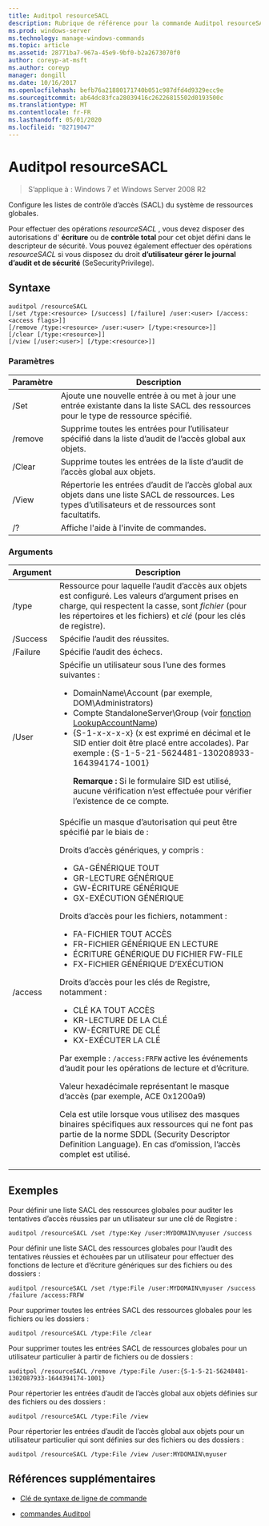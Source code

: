 ```yaml
---
title: Auditpol resourceSACL
description: Rubrique de référence pour la commande Auditpol resourceSACL, qui configure les listes de contrôle d’accès (SACL) du système de ressources globales.
ms.prod: windows-server
ms.technology: manage-windows-commands
ms.topic: article
ms.assetid: 28771ba7-967a-45e9-9bf0-b2a2673070f0
author: coreyp-at-msft
ms.author: coreyp
manager: dongill
ms.date: 10/16/2017
ms.openlocfilehash: befb76a21880171740b051c987dfd4d9329ecc9e
ms.sourcegitcommit: ab64dc83fca28039416c26226815502d0193500c
ms.translationtype: MT
ms.contentlocale: fr-FR
ms.lasthandoff: 05/01/2020
ms.locfileid: "82719047"
---
```

# <a name="auditpol-resourcesacl"></a>Auditpol resourceSACL

> S’applique à : Windows 7 et Windows Server 2008 R2

Configure les listes de contrôle d’accès (SACL) du système de ressources globales.

Pour effectuer des opérations *resourceSACL* , vous devez disposer des autorisations d' **écriture** ou de **contrôle total** pour cet objet défini dans le descripteur de sécurité. Vous pouvez également effectuer des opérations *resourceSACL* si vous disposez du droit **d’utilisateur gérer le journal d’audit et de sécurité** (SeSecurityPrivilege).

## <a name="syntax"></a>Syntaxe

```
auditpol /resourceSACL
[/set /type:<resource> [/success] [/failure] /user:<user> [/access:<access flags>]]
[/remove /type:<resource> /user:<user> [/type:<resource>]]
[/clear [/type:<resource>]]
[/view [/user:<user>] [/type:<resource>]]
```

### <a name="parameters"></a>Paramètres

| Paramètre | Description |
| --------- | ----------- |
| /Set | Ajoute une nouvelle entrée à ou met à jour une entrée existante dans la liste SACL des ressources pour le type de ressource spécifié. |
| /remove | Supprime toutes les entrées pour l’utilisateur spécifié dans la liste d’audit de l’accès global aux objets. |
| /Clear | Supprime toutes les entrées de la liste d’audit de l’accès global aux objets.|
| /View | Répertorie les entrées d’audit de l’accès global aux objets dans une liste SACL de ressources. Les types d’utilisateurs et de ressources sont facultatifs. |
| /? | Affiche l'aide à l'invite de commandes. |

### <a name="arguments"></a>Arguments

| Argument | Description |
| -------- | ----------- |
| /type | Ressource pour laquelle l’audit d’accès aux objets est configuré. Les valeurs d’argument prises en charge, qui respectent la casse, sont *fichier* (pour les répertoires et les fichiers) et *clé* (pour les clés de registre). |
| /Success | Spécifie l’audit des réussites. |
| /Failure | Spécifie l’audit des échecs. |
| /User | Spécifie un utilisateur sous l’une des formes suivantes :<ul><li> DomainName\Account (par exemple, DOM\Administrators)</li><li>Compte StandaloneServer\Group (voir [fonction LookupAccountName](https://docs.microsoft.com/windows/win32/api/winbase/nf-winbase-lookupaccountnamea))</li><li>{S-1-x-x-x-x} (x est exprimé en décimal et le SID entier doit être placé entre accolades). Par exemple : {S-1-5-21-5624481-130208933-164394174-1001}<p>**Remarque :** Si le formulaire SID est utilisé, aucune vérification n’est effectuée pour vérifier l’existence de ce compte.</li></ul> |
| /access | Spécifie un masque d’autorisation qui peut être spécifié par le biais de :<p>Droits d’accès génériques, y compris :<ul><li>GA-GÉNÉRIQUE TOUT</li><li>GR-LECTURE GÉNÉRIQUE</li><li>GW-ÉCRITURE GÉNÉRIQUE</li><li>GX-EXÉCUTION GÉNÉRIQUE</li></ul><p>Droits d’accès pour les fichiers, notamment :<ul><li>FA-FICHIER TOUT ACCÈS</li><li>FR-FICHIER GÉNÉRIQUE EN LECTURE</li><li>ÉCRITURE GÉNÉRIQUE DU FICHIER FW-FILE</li><li>FX-FICHIER GÉNÉRIQUE D’EXÉCUTION</li></ul><p>Droits d’accès pour les clés de Registre, notamment :<ul><li>CLÉ KA TOUT ACCÈS</li><li>KR-LECTURE DE LA CLÉ</li><li>KW-ÉCRITURE DE CLÉ</li><li>KX-EXÉCUTER LA CLÉ</li></ul><p>Par exemple : `/access:FRFW` active les événements d’audit pour les opérations de lecture et d’écriture.<p>Valeur hexadécimale représentant le masque d’accès (par exemple, ACE 0x1200a9)<p>Cela est utile lorsque vous utilisez des masques binaires spécifiques aux ressources qui ne font pas partie de la norme SDDL (Security Descriptor Definition Language). En cas d’omission, l’accès complet est utilisé. |

## <a name="examples"></a>Exemples

Pour définir une liste SACL des ressources globales pour auditer les tentatives d’accès réussies par un utilisateur sur une clé de Registre :

```
auditpol /resourceSACL /set /type:Key /user:MYDOMAIN\myuser /success
```

Pour définir une liste SACL des ressources globales pour l’audit des tentatives réussies et échouées par un utilisateur pour effectuer des fonctions de lecture et d’écriture génériques sur des fichiers ou des dossiers :

```
auditpol /resourceSACL /set /type:File /user:MYDOMAIN\myuser /success /failure /access:FRFW
```

Pour supprimer toutes les entrées SACL des ressources globales pour les fichiers ou les dossiers :

```
auditpol /resourceSACL /type:File /clear
```

Pour supprimer toutes les entrées SACL de ressources globales pour un utilisateur particulier à partir de fichiers ou de dossiers :

```
auditpol /resourceSACL /remove /type:File /user:{S-1-5-21-56248481-1302087933-1644394174-1001}
```

Pour répertorier les entrées d’audit de l’accès global aux objets définies sur des fichiers ou des dossiers :

```
auditpol /resourceSACL /type:File /view
```

Pour répertorier les entrées d’audit de l’accès global aux objets pour un utilisateur particulier qui sont définies sur des fichiers ou des dossiers :

```
auditpol /resourceSACL /type:File /view /user:MYDOMAIN\myuser
```

## <a name="additional-references"></a>Références supplémentaires

- [Clé de syntaxe de ligne de commande](command-line-syntax-key.md)

- [commandes Auditpol](auditpol.md)
